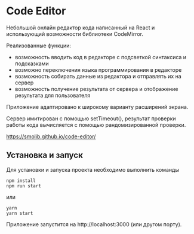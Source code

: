 # Code Editor
Небольшой онлайн редактор кода написанный на React и использующий возможности библиотеки CodeMirror. 

Реализованные функции:
- возможность вводить код в редакторе с подсветкой синтаксиса и подсказками
- возможно переключения языка программирования в редакторе
- возможность собирать данные из редактора и отправлять их на сервер
- возможность получение результата от сервера и отображение результата для пользователя


Приложение адаптировано к широкому варианту расширений экрана.

Сервер имитирован с помощью setTimeout(), результат проверки работы кода вычисляется с помощью рандомизированной проверки.

https://smolib.github.io/code-editor/


## Установка и запуск
Для установки и запуска проекта необходимо выполнить команды

```
npm install
npm run start
```

или

```
yarn
yarn start
```

Приложение запустится на http://localhost:3000 (или другом порту).